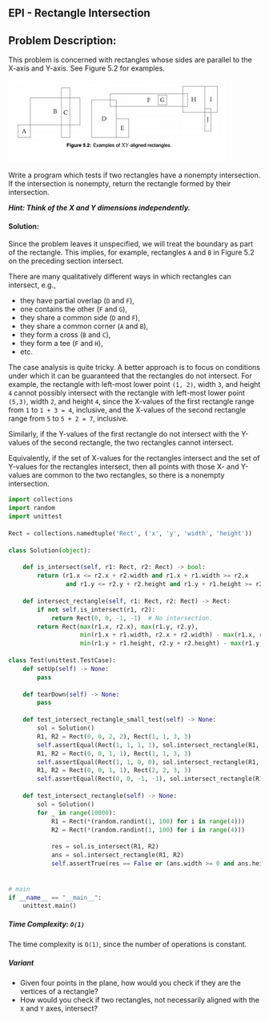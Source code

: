 ## EPI - Rectangle Intersection

## Problem Description:

This problem is concerned with rectangles whose sides are parallel to the X-axis and
Y-axis. See Figure 5.2 for examples.

![Image_1](Image_1.PNG)

Write a program which tests if two rectangles have a nonempty intersection. 
If the intersection is nonempty, return the rectangle formed by their intersection.

**___Hint: Think of the X and Y dimensions independently.___**

#### **Solution:**

Since the problem leaves it unspecified, we will treat the boundary as part
of the rectangle. This implies, for example, rectangles `A` and `B` 
in Figure 5.2 on the preceding section intersect.

There are many qualitatively different ways in which rectangles can intersect, 
e.g., 
* they have partial overlap (`D` and `F`), 
* one contains the other (`F` and `G`), 
* they share a common side (`D` and `F`), 
* they share a common corner (`A` and `B`), 
* they form a cross (`B` and `C`), 
* they form a tee (`F` and `H`), 
* etc. 

The case analysis is quite tricky.
A better approach is to focus on conditions under which it can be guaranteed 
that the rectangles do not intersect. 
For example, the rectangle with left-most lower point
`(1, 2)`, width `3`, and height `4` cannot possibly intersect 
with the rectangle with left-most lower point `(5,3)`, width `2`, and height `4`,
since the X-values of the first rectangle range from `1` to `1 + 3 = 4`, 
inclusive, and the X-values of the second rectangle range 
from `5` to `5 + 2 = 7`, inclusive.

Similarly, if the Y-values of the first rectangle do not intersect 
with the Y-values of the second rectangle, the two rectangles cannot intersect.

Equivalently, if the set of X-values for the rectangles intersect 
and the set of Y-values for the rectangles intersect, 
then all points with those X- and Y-values are
common to the two rectangles, 
so there is a nonempty intersection.

```python
import collections
import random
import unittest

Rect = collections.namedtuple('Rect', ('x', 'y', 'width', 'height'))

class Solution(object):

    def is_intersect(self, r1: Rect, r2: Rect) -> bool:
        return (r1.x <= r2.x + r2.width and r1.x + r1.width >= r2.x
                and r1.y <= r2.y + r2.height and r1.y + r1.height >= r2.y)

    def intersect_rectangle(self, r1: Rect, r2: Rect) -> Rect:
        if not self.is_intersect(r1, r2):
            return Rect(0, 0, -1, -1)  # No intersection.
        return Rect(max(r1.x, r2.x), max(r1.y, r2.y),
                    min(r1.x + r1.width, r2.x + r2.width) - max(r1.x, r2.x),
                    min(r1.y + r1.height, r2.y + r2.height) - max(r1.y, r2.y))

class Test(unittest.TestCase):
    def setUp(self) -> None:
        pass

    def tearDown(self) -> None:
        pass

    def test_intersect_rectangle_small_test(self) -> None:
        sol = Solution()
        R1, R2 = Rect(0, 0, 2, 2), Rect(1, 1, 3, 3)
        self.assertEqual(Rect(1, 1, 1, 1), sol.intersect_rectangle(R1, R2))
        R1, R2 = Rect(0, 0, 1, 1), Rect(1, 1, 3, 3)
        self.assertEqual(Rect(1, 1, 0, 0), sol.intersect_rectangle(R1, R2))
        R1, R2 = Rect(0, 0, 1, 1), Rect(2, 2, 3, 3)
        self.assertEqual(Rect(0, 0, -1, -1), sol.intersect_rectangle(R1, R2))

    def test_intersect_rectangle(self) -> None:
        sol = Solution()
        for _ in range(10000):
            R1 = Rect(*(random.randint(1, 100) for i in range(4)))
            R2 = Rect(*(random.randint(1, 100) for i in range(4)))

            res = sol.is_intersect(R1, R2)
            ans = sol.intersect_rectangle(R1, R2)
            self.assertTrue(res == False or (ans.width >= 0 and ans.height >= 0))


# main
if __name__ == "__main__":
    unittest.main()
```

##### **Time Complexity:** `O(1)`

The time complexity is `O(1)`, since the number of operations is constant.

##### **Variant**

* Given four points in the plane, how would you check if they are the vertices of a rectangle?
*  How would you check if two rectangles, not necessarily aligned with the `X` and `Y` axes, intersect?
